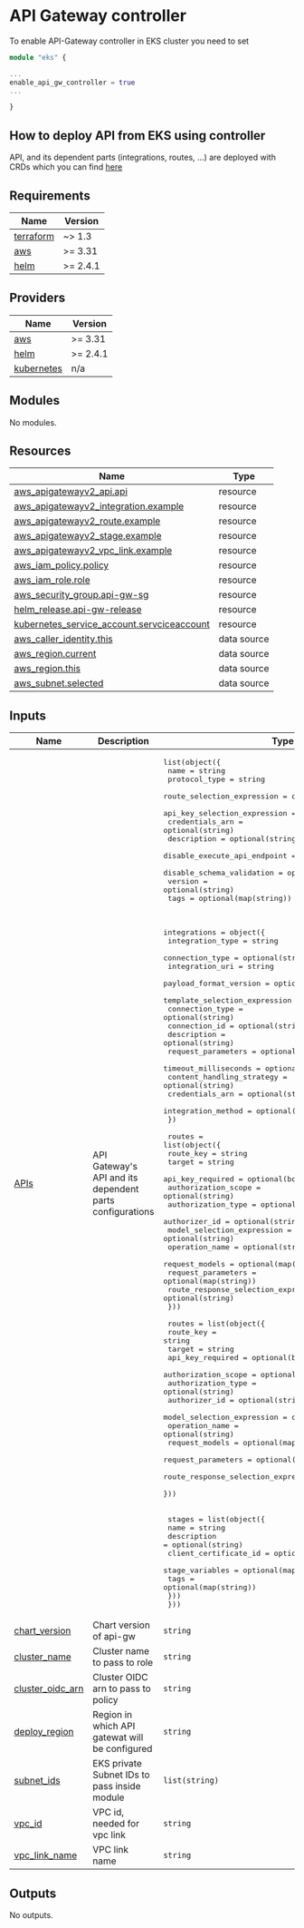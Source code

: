 # API Gateway controller

To enable API-Gateway controller in EKS cluster you need to set
```terraform
module "eks" {

...
enable_api_gw_controller = true
...

}
```

## How to deploy API from EKS using controller
API, and its dependent parts (integrations, routes, ...) are deployed with CRDs
which you can find [here](https://aws-controllers-k8s.github.io/community/docs/tutorials/apigatewayv2-reference-example/)


<!-- BEGINNING OF PRE-COMMIT-TERRAFORM DOCS HOOK -->
## Requirements

| Name | Version |
|------|---------|
| <a name="requirement_terraform"></a> [terraform](#requirement\_terraform) | ~> 1.3 |
| <a name="requirement_aws"></a> [aws](#requirement\_aws) | >= 3.31 |
| <a name="requirement_helm"></a> [helm](#requirement\_helm) | >= 2.4.1 |

## Providers

| Name | Version |
|------|---------|
| <a name="provider_aws"></a> [aws](#provider\_aws) | >= 3.31 |
| <a name="provider_helm"></a> [helm](#provider\_helm) | >= 2.4.1 |
| <a name="provider_kubernetes"></a> [kubernetes](#provider\_kubernetes) | n/a |

## Modules

No modules.

## Resources

| Name | Type |
|------|------|
| [aws_apigatewayv2_api.api](https://registry.terraform.io/providers/hashicorp/aws/latest/docs/resources/apigatewayv2_api) | resource |
| [aws_apigatewayv2_integration.example](https://registry.terraform.io/providers/hashicorp/aws/latest/docs/resources/apigatewayv2_integration) | resource |
| [aws_apigatewayv2_route.example](https://registry.terraform.io/providers/hashicorp/aws/latest/docs/resources/apigatewayv2_route) | resource |
| [aws_apigatewayv2_stage.example](https://registry.terraform.io/providers/hashicorp/aws/latest/docs/resources/apigatewayv2_stage) | resource |
| [aws_apigatewayv2_vpc_link.example](https://registry.terraform.io/providers/hashicorp/aws/latest/docs/resources/apigatewayv2_vpc_link) | resource |
| [aws_iam_policy.policy](https://registry.terraform.io/providers/hashicorp/aws/latest/docs/resources/iam_policy) | resource |
| [aws_iam_role.role](https://registry.terraform.io/providers/hashicorp/aws/latest/docs/resources/iam_role) | resource |
| [aws_security_group.api-gw-sg](https://registry.terraform.io/providers/hashicorp/aws/latest/docs/resources/security_group) | resource |
| [helm_release.api-gw-release](https://registry.terraform.io/providers/hashicorp/helm/latest/docs/resources/release) | resource |
| [kubernetes_service_account.servciceaccount](https://registry.terraform.io/providers/hashicorp/kubernetes/latest/docs/resources/service_account) | resource |
| [aws_caller_identity.this](https://registry.terraform.io/providers/hashicorp/aws/latest/docs/data-sources/caller_identity) | data source |
| [aws_region.current](https://registry.terraform.io/providers/hashicorp/aws/latest/docs/data-sources/region) | data source |
| [aws_region.this](https://registry.terraform.io/providers/hashicorp/aws/latest/docs/data-sources/region) | data source |
| [aws_subnet.selected](https://registry.terraform.io/providers/hashicorp/aws/latest/docs/data-sources/subnet) | data source |

## Inputs

| Name | Description | Type | Default | Required |
|------|-------------|------|---------|:--------:|
| <a name="input_APIs"></a> [APIs](#input\_APIs) | API Gateway's API and its dependent parts configurations | <pre>list(object({<br>    name                         = string<br>    protocol_type                = string<br>    route_selection_expression   = optional(string)<br>    api_key_selection_expression = optional(string)<br>    credentials_arn              = optional(string)<br>    description                  = optional(string)<br>    disable_execute_api_endpoint = optional(bool)<br>    disable_schema_validation    = optional(bool)<br>    version                      = optional(string)<br>    tags                         = optional(map(string))<br><br><br>    integrations = object({<br>      integration_type              = string<br>      connection_type               = optional(string)<br>      integration_uri               = string<br>      payload_format_version        = optional(string)<br>      template_selection_expression = optional(string)<br>      connection_type               = optional(string)<br>      connection_id                 = optional(string)<br>      description                   = optional(string)<br>      request_parameters            = optional(map(string))<br>      timeout_milliseconds          = optional(number)<br>      content_handling_strategy     = optional(string)<br>      credentials_arn               = optional(string)<br>      integration_method            = optional(string)<br>    })<br><br>    routes = list(object({<br>      route_key                           = string<br>      target                              = string<br>      api_key_required                    = optional(bool)<br>      authorization_scope                 = optional(string)<br>      authorization_type                  = optional(string)<br>      authorizer_id                       = optional(string)<br>      model_selection_expression          = optional(string)<br>      operation_name                      = optional(string)<br>      request_models                      = optional(map(string))<br>      request_parameters                  = optional(map(string))<br>      route_response_selection_expression = optional(string)<br>    }))<br><br>    routes = list(object({<br>      route_key                           = string<br>      target                              = string<br>      api_key_required                    = optional(bool)<br>      authorization_scope                 = optional(string)<br>      authorization_type                  = optional(string)<br>      authorizer_id                       = optional(string)<br>      model_selection_expression          = optional(string)<br>      operation_name                      = optional(string)<br>      request_models                      = optional(map(string))<br>      request_parameters                  = optional(map(string))<br>      route_response_selection_expression = optional(string)<br>    }))<br><br><br>    stages = list(object({<br>      name                  = string<br>      description           = optional(string)<br>      client_certificate_id = optional(string)<br>      stage_variables       = optional(map(string))<br>      tags                  = optional(map(string))<br>    }))<br>  }))</pre> | n/a | yes |
| <a name="input_chart_version"></a> [chart\_version](#input\_chart\_version) | Chart version of api-gw | `string` | `"0.0.17"` | no |
| <a name="input_cluster_name"></a> [cluster\_name](#input\_cluster\_name) | Cluster name to pass to role | `string` | n/a | yes |
| <a name="input_cluster_oidc_arn"></a> [cluster\_oidc\_arn](#input\_cluster\_oidc\_arn) | Cluster OIDC arn to pass to policy | `string` | n/a | yes |
| <a name="input_deploy_region"></a> [deploy\_region](#input\_deploy\_region) | Region in which API gatewat will be configured | `string` | n/a | yes |
| <a name="input_subnet_ids"></a> [subnet\_ids](#input\_subnet\_ids) | EKS private Subnet IDs to pass inside module | `list(string)` | n/a | yes |
| <a name="input_vpc_id"></a> [vpc\_id](#input\_vpc\_id) | VPC id, needed for vpc link | `string` | n/a | yes |
| <a name="input_vpc_link_name"></a> [vpc\_link\_name](#input\_vpc\_link\_name) | VPC link name | `string` | `""` | no |

## Outputs

No outputs.
<!-- END OF PRE-COMMIT-TERRAFORM DOCS HOOK -->
